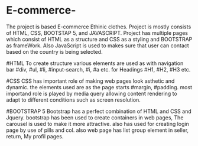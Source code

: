 # E-commerce-
The project is based E-commerce Ethinic clothes.
Project is mostly consists of HTML, CSS, BOOTSTAP 5, and JAVASCRIPT.
Project has multiple pages which consist of HTML as a structure and CSS as a styling and BOOTSTRAP as frameWork.
Also JavaScript is used to makes sure that user can contact based on the country is being selected.
 
 #HTML 
 To create structure various elements are used as
 with navigation bar #div, #ul, #li, #input-search, #i, #a etc.
 for Headings #H1, #H2, #H3 etc.
 
 #CSS
 CSS has important role of making web pages look asthetic and dynamic.
 the elements used are as the page starts #margin, #padding. 
 most importand role is played by media query allowing content rendering to adapt to different conditions such as screen resolution.
 
 #BOOTSTRAP 5
 Bootstrap has a perfect combination of HTML and CSS and Jquery.
 bootstrap has been used to create containers in web pages,
 The carousel is used to make it more attractive.
 also has used for creating login page by use of pills and col.
 also web page has list group element in seller, return, My profil pages.
